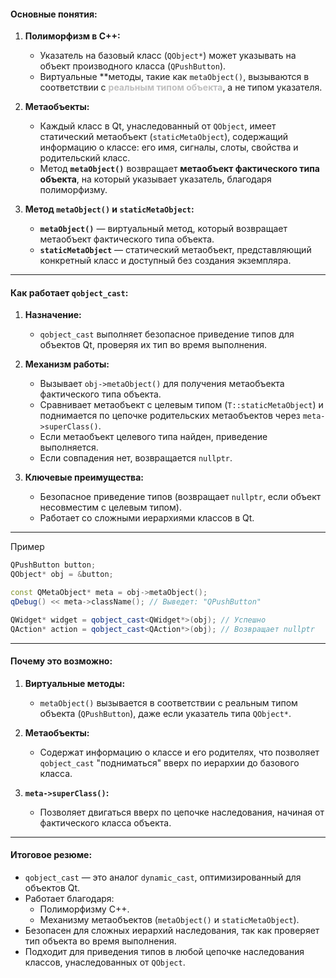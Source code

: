 #### **Основные понятия:**

1. **Полиморфизм в C++:**
    
    - Указатель на базовый класс (`QObject*`) может указывать на объект производного класса (`QPushButton`).
    - Виртуальные **методы, такие как `metaObject()`, вызываются в соответствии с <font color="#bfbfbf"><b>реальным типом объекта</b></font>, а не типом указателя.
2. **Метаобъекты:**
    
    - Каждый класс в Qt, унаследованный от `QObject`, имеет статический метаобъект (`staticMetaObject`), содержащий информацию о классе: его имя, сигналы, слоты, свойства и родительский класс.
    - Метод **`metaObject()`** возвращает **метаобъект фактического типа объекта**, на который указывает указатель, благодаря полиморфизму.
3. **Метод `metaObject()` и `staticMetaObject`:**
    
    - **`metaObject()`** — виртуальный метод, который возвращает метаобъект фактического типа объекта.
    - **`staticMetaObject`** — статический метаобъект, представляющий конкретный класс и доступный без создания экземпляра.

---

#### **Как работает `qobject_cast`:**

1. **Назначение:**
    
    - `qobject_cast` выполняет безопасное приведение типов для объектов Qt, проверяя их тип во время выполнения.
2. **Механизм работы:**
    
    - Вызывает `obj->metaObject()` для получения метаобъекта фактического типа объекта.
    - Сравнивает метаобъект с целевым типом (`T::staticMetaObject`) и поднимается по цепочке родительских метаобъектов через `meta->superClass()`.
    - Если метаобъект целевого типа найден, приведение выполняется.
    - Если совпадения нет, возвращается `nullptr`.
3. **Ключевые преимущества:**
    
    - Безопасное приведение типов (возвращает `nullptr`, если объект несовместим с целевым типом).
    - Работает со сложными иерархиями классов в Qt.



---
Пример
```cpp
QPushButton button;
QObject* obj = &button;

const QMetaObject* meta = obj->metaObject();
qDebug() << meta->className(); // Выведет: "QPushButton"

QWidget* widget = qobject_cast<QWidget*>(obj); // Успешно
QAction* action = qobject_cast<QAction*>(obj); // Возвращает nullptr

```
---

#### **Почему это возможно:**

1. **Виртуальные методы:**
    
    - `metaObject()` вызывается в соответствии с реальным типом объекта (`QPushButton`), даже если указатель типа `QObject*`.
2. **Метаобъекты:**
    
    - Содержат информацию о классе и его родителях, что позволяет `qobject_cast` "подниматься" вверх по иерархии до базового класса.
3. **`meta->superClass()`:**
    
    - Позволяет двигаться вверх по цепочке наследования, начиная от фактического класса объекта.

---

#### **Итоговое резюме:**

- `qobject_cast` — это аналог `dynamic_cast`, оптимизированный для объектов Qt.
- Работает благодаря:
    - Полиморфизму C++.
    - Механизму метаобъектов (`metaObject()` и `staticMetaObject`).
- Безопасен для сложных иерархий наследования, так как проверяет тип объекта во время выполнения.
- Подходит для приведения типов в любой цепочке наследования классов, унаследованных от `QObject`.